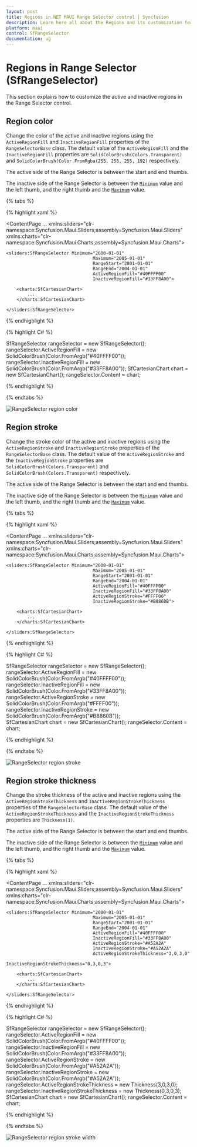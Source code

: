 ```yaml
---
layout: post
title: Regions in.NET MAUI Range Selector control | Syncfusion 
description: Learn here all about the Regions and its customization feature of .NET MAUI Range Selector (SfRangeSelector) control and more.
platform: maui
control: SfRangeSelector
documentation: ug
---
```


# Regions in Range Selector (SfRangeSelector)

This section explains how to customize the active and inactive regions in the Range Selector control.

## Region color

Change the color of the active and inactive regions using the `ActiveRegionFill` and `InactiveRegionFill` properties of the `RangeSelectorBase` class. The default value of the `ActiveRegionFill` and the `InactiveRegionFill` properties are `SolidColorBrush(Colors.Transparent)` and `SolidColorBrush(Color.FromRgba(255, 255, 255, 192)` respectively.

The active side of the Range Selector is between the start and end thumbs.

The inactive side of the Range Selector is between the [`Minimum`](https://help.syncfusion.com/cr/maui/Syncfusion.Maui.Sliders.NumericRangeSliderBase.html#Syncfusion_Maui_Sliders_NumericRangeSliderBase_Minimum) value and the left thumb, and the right thumb and the [`Maximum`](https://help.syncfusion.com/cr/maui/Syncfusion.Maui.Sliders.NumericRangeSliderBase.html#Syncfusion_Maui_Sliders_NumericRangeSliderBase_Maximum) value.

{% tabs %}

{% highlight xaml %}

<ContentPage 
             ...
             xmlns:sliders="clr-namespace:Syncfusion.Maui.Sliders;assembly=Syncfusion.Maui.Sliders"
             xmlns:charts="clr-namespace:Syncfusion.Maui.Charts;assembly=Syncfusion.Maui.Charts">

    <sliders:SfRangeSelector Minimum="2000-01-01"
                                     Maximum="2005-01-01"
                                     RangeStart="2001-01-01"
                                     RangeEnd="2004-01-01"
                                     ActiveRegionFill="#40FFFF00"
                                     InactiveRegionFill="#33FF8A00">

        <charts:SfCartesianChart>
            ...
        </charts:SfCartesianChart>

    </sliders:SfRangeSelector>
</ContentPage>

{% endhighlight %}

{% highlight C# %}

SfRangeSelector rangeSelector = new SfRangeSelector(); 
rangeSelector.ActiveRegionFill = new SolidColorBrush(Color.FromArgb("#40FFFF00"));    
rangeSelector.InactiveRegionFill = new SolidColorBrush(Color.FromArgb("#33FF8A00")); 
SfCartesianChart chart = new SfCartesianChart();
rangeSelector.Content = chart;
        
{% endhighlight %}

{% endtabs %}

![RangeSelector region color](images/regions/region_color.png)

## Region stroke

Change the stroke color of the active and inactive regions using the `ActiveRegionStroke` and `InactiveRegionStroke` properties of the `RangeSelectorBase` class. The default value of the `ActiveRegionStroke` and the `InactiveRegionStroke` properties are `SolidColorBrush(Colors.Transparent)` and `SolidColorBrush(Colors.Transparent)` respectively.

The active side of the  Range Selector is between the start and end thumbs.

The inactive side of the  Range Selector is between the [`Minimum`](https://help.syncfusion.com/cr/maui/Syncfusion.Maui.Sliders.NumericRangeSliderBase.html#Syncfusion_Maui_Sliders_NumericRangeSliderBase_Minimum) value and the left thumb, and the right thumb and the [`Maximum`](https://help.syncfusion.com/cr/maui/Syncfusion.Maui.Sliders.NumericRangeSliderBase.html#Syncfusion_Maui_Sliders_NumericRangeSliderBase_Maximum) value.

{% tabs %}

{% highlight xaml %}

<ContentPage 
             ...
             xmlns:sliders="clr-namespace:Syncfusion.Maui.Sliders;assembly=Syncfusion.Maui.Sliders"
             xmlns:charts="clr-namespace:Syncfusion.Maui.Charts;assembly=Syncfusion.Maui.Charts">

    <sliders:SfRangeSelector Minimum="2000-01-01"
                                     Maximum="2005-01-01"
                                     RangeStart="2001-01-01"
                                     RangeEnd="2004-01-01"
                                     ActiveRegionFill="#40FFFF00"
                                     InactiveRegionFill="#33FF8A00"
                                     ActiveRegionStroke="#FFFF00"
                                     InactiveRegionStroke="#B8860B">

        <charts:SfCartesianChart>
            ...
        </charts:SfCartesianChart>

    </sliders:SfRangeSelector>
</ContentPage>

{% endhighlight %}

{% highlight C# %}

SfRangeSelector rangeSelector = new SfRangeSelector(); 
rangeSelector.ActiveRegionFill = new SolidColorBrush(Color.FromArgb("#40FFFF00"));    
rangeSelector.InactiveRegionFill = new SolidColorBrush(Color.FromArgb("#33FF8A00")); 
rangeSelector.ActiveRegionStroke = new SolidColorBrush(Color.FromArgb("#FFFF00")); 
rangeSelector.InactiveRegionStroke = new SolidColorBrush(Color.FromArgb("#B8860B"));       
SfCartesianChart chart = new SfCartesianChart();
rangeSelector.Content = chart;
         
{% endhighlight %}

{% endtabs %}

![RangeSelector region stroke](images/regions/region_stroke.png)

## Region stroke thickness

Change the stroke thickness of the active and inactive regions using the `ActiveRegionStrokeThickness` and `InactiveRegionStrokeThickness` properties of the `RangeSelectorBase` class. The default value of the `ActiveRegionStrokeThickness` and the `InactiveRegionStrokeThickness` properties are `Thickness(1)`.

The active side of the  Range Selector is between the start and end thumbs.

The inactive side of the  Range Selector is between the [`Minimum`](https://help.syncfusion.com/cr/maui/Syncfusion.Maui.Sliders.NumericRangeSliderBase.html#Syncfusion_Maui_Sliders_NumericRangeSliderBase_Minimum) value and the left thumb, and the right thumb and the [`Maximum`](https://help.syncfusion.com/cr/maui/Syncfusion.Maui.Sliders.NumericRangeSliderBase.html#Syncfusion_Maui_Sliders_NumericRangeSliderBase_Maximum) value.

{% tabs %}

{% highlight xaml %}

<ContentPage 
             ...
             xmlns:sliders="clr-namespace:Syncfusion.Maui.Sliders;assembly=Syncfusion.Maui.Sliders"
             xmlns:charts="clr-namespace:Syncfusion.Maui.Charts;assembly=Syncfusion.Maui.Charts">

    <sliders:SfRangeSelector Minimum="2000-01-01"
                                     Maximum="2005-01-01"
                                     RangeStart="2001-01-01"
                                     RangeEnd="2004-01-01"
                                     ActiveRegionFill="#40FFFF00"
                                     InactiveRegionFill="#33FF8A00"
                                     ActiveRegionStroke="#A52A2A"
                                     InactiveRegionStroke="#A52A2A"
                                     ActiveRegionStrokeThickness="3,0,3,0"
                                     InactiveRegionStrokeThickness="0,3,0,3">

        <charts:SfCartesianChart>
            ...
        </charts:SfCartesianChart>

    </sliders:SfRangeSelector>
</ContentPage>

{% endhighlight %}

{% highlight C# %}

SfRangeSelector rangeSelector = new SfRangeSelector();
rangeSelector.ActiveRegionFill = new SolidColorBrush(Color.FromArgb("#40FFFF00"));    
rangeSelector.InactiveRegionFill = new SolidColorBrush(Color.FromArgb("#33FF8A00")); 
rangeSelector.ActiveRegionStroke = new SolidColorBrush(Color.FromArgb("#A52A2A")); 
rangeSelector.InactiveRegionStroke = new SolidColorBrush(Color.FromArgb("#A52A2A"));       
rangeSelector.ActiveRegionStrokeThickness = new Thickness(3,0,3,0);
rangeSelector.InactiveRegionStrokeThickness = new Thickness(0,3,0,3);
SfCartesianChart chart = new SfCartesianChart();
rangeSelector.Content = chart;
         
{% endhighlight %}

{% endtabs %}

![RangeSelector region stroke width](images/regions/region_stroke_width.png)
